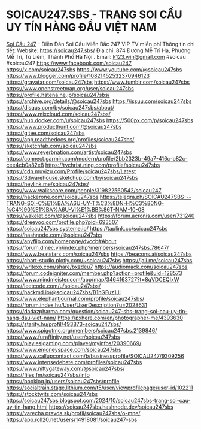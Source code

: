 # SOICAU247.SBS - TRANG SOI CẦU UY TÍN HÀNG ĐẦU VIỆT NAM
<a href="https://soicau247.sbs/">Soi Cầu 247</a> - Diễn Đàn Soi Cầu Miền Bắc 247 VIP TV miễn phí
Thông tin chi tiết:
Website: <a href="https://soicau247.sbs/">https://soicau247.sbs/</a>
Địa chỉ: 874 Đường Mễ Trì Hạ, Phường Mễ Trì, Từ Liêm, Thành Phố Hà Nội . 
Email: k123.win@gmail.com
#soicau #soicau247
<a href="https://www.facebook.com/soicau247">https://www.facebook.com/soicau247</a>
<a href="https://x.com/soicau247sbs">https://x.com/soicau247sbs</a>
<a href="https://www.youtube.com/@soicau247sbs">https://www.youtube.com/@soicau247sbs</a>
<a href="https://www.blogger.com/profile/10821452532370946123">https://www.blogger.com/profile/10821452532370946123</a>
<a href="https://gravatar.com/soicau247sbs">https://gravatar.com/soicau247sbs</a>
<a href="https://www.tumblr.com/soicau247sbs">https://www.tumblr.com/soicau247sbs</a>
<a href="https://www.openstreetmap.org/user/soicau247sbs">https://www.openstreetmap.org/user/soicau247sbs</a>
<a href="https://profile.hatena.ne.jp/soicau247sbs/">https://profile.hatena.ne.jp/soicau247sbs/</a>
<a href="https://archive.org/details/@soicau247sbs">https://archive.org/details/@soicau247sbs</a>
<a href="https://issuu.com/soicau247sbs">https://issuu.com/soicau247sbs</a>
<a href="https://disqus.com/by/soicau247sbs/about/">https://disqus.com/by/soicau247sbs/about/</a>
<a href="https://www.mixcloud.com/soicau247sbs/">https://www.mixcloud.com/soicau247sbs/</a>
<a href="https://hub.docker.com/u/soicau247sbs">https://hub.docker.com/u/soicau247sbs</a>
<a href="https://500px.com/p/soicau247sbs">https://500px.com/p/soicau247sbs</a>
<a href="https://www.producthunt.com/@soicau247sbs">https://www.producthunt.com/@soicau247sbs</a>
<a href="https://gitee.com/soicau247sbs">https://gitee.com/soicau247sbs</a>
<a href="https://app.readthedocs.org/profiles/soicau247sbs/">https://app.readthedocs.org/profiles/soicau247sbs/</a>
<a href="https://sketchfab.com/soicau247sbs">https://sketchfab.com/soicau247sbs</a>
<a href="https://www.reverbnation.com/artist/soicau247sbs">https://www.reverbnation.com/artist/soicau247sbs</a>
<a href="https://connect.garmin.com/modern/profile/2bb2323b-49a7-416c-b82c-cee4cb0a82e8">https://connect.garmin.com/modern/profile/2bb2323b-49a7-416c-b82c-cee4cb0a82e8</a>
<a href="https://tvchrist.ning.com/profile/soicau247sbs">https://tvchrist.ning.com/profile/soicau247sbs</a>
<a href="https://cdn.muvizu.com/Profile/soicau247sbs/Latest">https://cdn.muvizu.com/Profile/soicau247sbs/Latest</a>
<a href="https://3dwarehouse.sketchup.com/by/soicau247sbs">https://3dwarehouse.sketchup.com/by/soicau247sbs</a>
<a href="https://heylink.me/soicau247sbs/">https://heylink.me/soicau247sbs/</a>
<a href="https://www.walkscore.com/people/319822560542/soicau247">https://www.walkscore.com/people/319822560542/soicau247</a>
<a href="https://hackerone.com/soicau247sbs">https://hackerone.com/soicau247sbs</a>
<a href="https://telegra.ph/SOICAU247SBS---TRANG-SOI-C%E1%BA%A6U-UY-T%C3%8DN-H%C3%80NG-%C4%90%E1%BA%A6U-VI%E1%BB%86T-NAM-10-08">https://telegra.ph/SOICAU247SBS---TRANG-SOI-C%E1%BA%A6U-UY-T%C3%8DN-H%C3%80NG-%C4%90%E1%BA%A6U-VI%E1%BB%86T-NAM-10-08</a>
<a href="https://wakelet.com/@soicau247sbs">https://wakelet.com/@soicau247sbs</a>
<a href="https://forum.acronis.com/user/731240">https://forum.acronis.com/user/731240</a>
<a href="https://dreevoo.com/profile.php?pid=693507">https://dreevoo.com/profile.php?pid=693507</a>
<a href="https://soicau247sbs.systeme.io/">https://soicau247sbs.systeme.io/</a>
<a href="https://taplink.cc/soicau247sbs">https://taplink.cc/soicau247sbs</a>
<a href="https://hashnode.com/@soicau247sbs">https://hashnode.com/@soicau247sbs</a>
<a href="https://anyflip.com/homepage/dvccb#About">https://anyflip.com/homepage/dvccb#About</a>
<a href="https://forum.dmec.vn/index.php?members/soicau247sbs.78647/">https://forum.dmec.vn/index.php?members/soicau247sbs.78647/</a>
<a href="https://www.beatstars.com/soicau247sbs">https://www.beatstars.com/soicau247sbs</a>
<a href="https://beacons.ai/soicau247sbs">https://beacons.ai/soicau247sbs</a>
<a href="https://chart-studio.plotly.com/~soicau247sbs">https://chart-studio.plotly.com/~soicau247sbs</a>
<a href="https://jali.me/soicau247sbs">https://jali.me/soicau247sbs</a>
<a href="https://writexo.com/share/bxzdeu7">https://writexo.com/share/bxzdeu7</a>
<a href="https://audiomack.com/soicau247sbs">https://audiomack.com/soicau247sbs</a>
<a href="https://forum.codeigniter.com/member.php?action=profile&uid=128573">https://forum.codeigniter.com/member.php?action=profile&uid=128573</a>
<a href="https://www.mindmeister.com/app/map/3464163727?t=8qVDCEQIxW">https://www.mindmeister.com/app/map/3464163727?t=8qVDCEQIxW</a>
<a href="https://leetcode.com/u/soicau247sbs/">https://leetcode.com/u/soicau247sbs/</a>
<a href="https://hackmd.io/@soicau247sbs/B1hGFuz1Jl">https://hackmd.io/@soicau247sbs/B1hGFuz1Jl</a>
<a href="https://www.elephantjournal.com/profile/soicau247sbs/">https://www.elephantjournal.com/profile/soicau247sbs/</a>
<a href="https://forum.index.hu/User/UserDescription?u=2028631">https://forum.index.hu/User/UserDescription?u=2028631</a>
<a href="https://dadazpharma.com/question/soicau247-sbs-trang-soi-cau-uy-tin-hang-dau-viet-nam/">https://dadazpharma.com/question/soicau247-sbs-trang-soi-cau-uy-tin-hang-dau-viet-nam/</a>
<a href="https://pxhere.com/en/photographer-me/4393630">https://pxhere.com/en/photographer-me/4393630</a>
<a href="https://starity.hu/profil/493873-soicau247sbs/">https://starity.hu/profil/493873-soicau247sbs/</a>
<a href="https://www.spigotmc.org/members/soicau247sbs.2139846/">https://www.spigotmc.org/members/soicau247sbs.2139846/</a>
<a href="https://www.furaffinity.net/user/soicau247sbs">https://www.furaffinity.net/user/soicau247sbs</a>
<a href="https://play.eslgaming.com/player/myinfos/20390669/">https://play.eslgaming.com/player/myinfos/20390669/</a>
<a href="https://www.emoneyspace.com/soicau247sbs">https://www.emoneyspace.com/soicau247sbs</a>
<a href="https://www.callupcontact.com/b/businessprofile/SOICAU247/9309256">https://www.callupcontact.com/b/businessprofile/SOICAU247/9309256</a>
<a href="https://www.intensedebate.com/profiles/soicau247sbs">https://www.intensedebate.com/profiles/soicau247sbs</a>
<a href="https://www.niftygateway.com/@soicau247sbs/">https://www.niftygateway.com/@soicau247sbs/</a>
<a href="https://files.fm/soicau247sbs/info">https://files.fm/soicau247sbs/info</a>
<a href="https://booklog.jp/users/soicau247sbs/profile">https://booklog.jp/users/soicau247sbs/profile</a>
<a href="https://socialtrain.stage.lithium.com/t5/user/viewprofilepage/user-id/102211">https://socialtrain.stage.lithium.com/t5/user/viewprofilepage/user-id/102211</a>
<a href="https://stocktwits.com/soicau247sbs">https://stocktwits.com/soicau247sbs</a>
<a href="https://soicau247sbs.blogspot.com/2024/10/soicau247sbs-trang-soi-cau-uy-tin-hang.html">https://soicau247sbs.blogspot.com/2024/10/soicau247sbs-trang-soi-cau-uy-tin-hang.html</a>
<a href="https://soicau247sbs.hashnode.dev/soicau247sbs">https://soicau247sbs.hashnode.dev/soicau247sbs</a>
<a href="https://varecha.pravda.sk/profil/soicau247sbs/o-mne/">https://varecha.pravda.sk/profil/soicau247sbs/o-mne/</a>
<a href="https://app.roll20.net/users/14918081/soicau247-sbs">https://app.roll20.net/users/14918081/soicau247-sbs</a>
